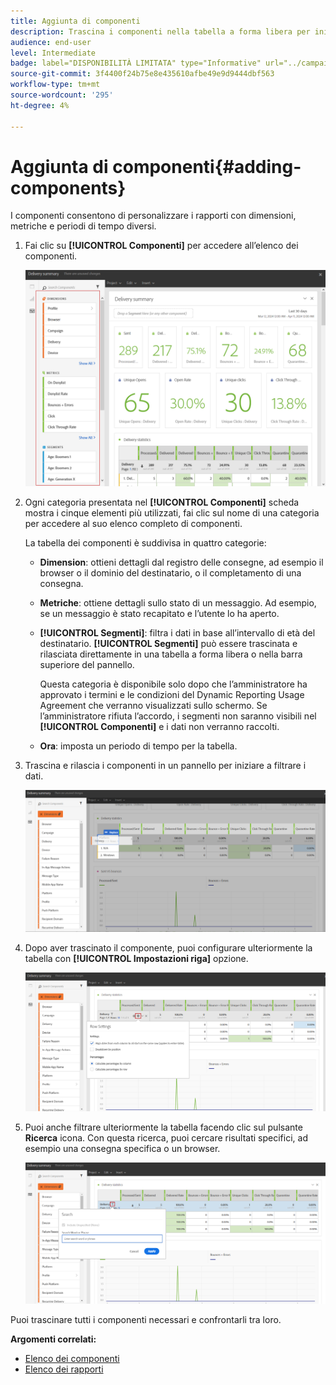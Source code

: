 ```yaml
---
title: Aggiunta di componenti
description: Trascina i componenti nella tabella a forma libera per iniziare a filtrare i dati e creare il rapporto.
audience: end-user
level: Intermediate
badge: label="DISPONIBILITÀ LIMITATA" type="Informative" url="../campaign-standard-migration-home.md" tooltip="Limitato agli utenti Campaign Standard migrati"
source-git-commit: 3f4400f24b75e8e435610afbe49e9d9444dbf563
workflow-type: tm+mt
source-wordcount: '295'
ht-degree: 4%

---
```


# Aggiunta di componenti{#adding-components}

I componenti consentono di personalizzare i rapporti con dimensioni, metriche e periodi di tempo diversi.

1. Fai clic su **[!UICONTROL Componenti]** per accedere all’elenco dei componenti.

   ![](assets/dynamic_report_components.png)

1. Ogni categoria presentata nel **[!UICONTROL Componenti]** scheda mostra i cinque elementi più utilizzati, fai clic sul nome di una categoria per accedere al suo elenco completo di componenti.

   La tabella dei componenti è suddivisa in quattro categorie:

   * **Dimension**: ottieni dettagli dal registro delle consegne, ad esempio il browser o il dominio del destinatario, o il completamento di una consegna.
   * **Metriche**: ottiene dettagli sullo stato di un messaggio. Ad esempio, se un messaggio è stato recapitato e l’utente lo ha aperto.
   * **[!UICONTROL Segmenti]**: filtra i dati in base all’intervallo di età del destinatario. **[!UICONTROL Segmenti]** può essere trascinata e rilasciata direttamente in una tabella a forma libera o nella barra superiore del pannello.

     Questa categoria è disponibile solo dopo che l’amministratore ha approvato i termini e le condizioni del Dynamic Reporting Usage Agreement che verranno visualizzati sullo schermo. Se l’amministratore rifiuta l’accordo, i segmenti non saranno visibili nel **[!UICONTROL Componenti]** e i dati non verranno raccolti.

   * **Ora**: imposta un periodo di tempo per la tabella.

1. Trascina e rilascia i componenti in un pannello per iniziare a filtrare i dati.

   ![](assets/dynamic_report_components_2.png)

1. Dopo aver trascinato il componente, puoi configurare ulteriormente la tabella con **[!UICONTROL Impostazioni riga]** opzione.

   ![](assets/dynamic_report_components_3.png)

1. Puoi anche filtrare ulteriormente la tabella facendo clic sul pulsante **Ricerca** icona. Con questa ricerca, puoi cercare risultati specifici, ad esempio una consegna specifica o un browser.

   ![](assets/dynamic_report_components_4.png)

Puoi trascinare tutti i componenti necessari e confrontarli tra loro.

**Argomenti correlati:**

* [Elenco dei componenti](list-of-components.md)
* [Elenco dei rapporti](defining-the-report-period.md)
